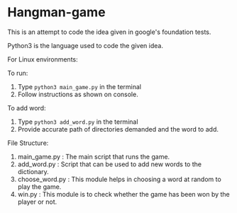 # Hangman-game

This is an attempt to code the idea given in google's foundation tests.

Python3 is the language used to code the given idea.

For Linux environments:

To run:
  1. Type ```python3 main_game.py``` in the terminal
  2. Follow instructions as shown on console.

To add word:
  1. Type ```python3 add_word.py``` in the terminal
  2. Provide accurate path of directories demanded and the word to add.


File Structure:
  1. main_game.py   : The main script that runs the game.
  2. add_word.py    : Script that can be used to add new words to the dictionary.
  3. choose_word.py : This module helps in choosing a word at random to play the game.
  4. win.py         : This module is to check whether the game has been won by the player or not.
